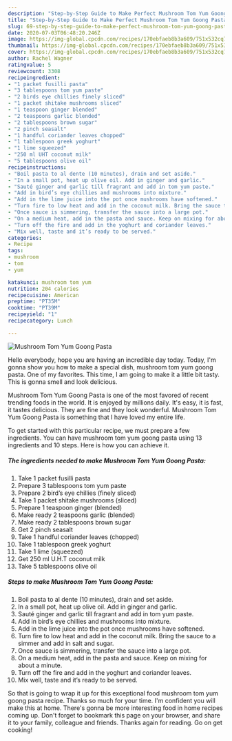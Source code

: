 ```yaml
---
description: "Step-by-Step Guide to Make Perfect Mushroom Tom Yum Goong Pasta"
title: "Step-by-Step Guide to Make Perfect Mushroom Tom Yum Goong Pasta"
slug: 69-step-by-step-guide-to-make-perfect-mushroom-tom-yum-goong-pasta
date: 2020-07-03T06:48:20.246Z
image: https://img-global.cpcdn.com/recipes/170ebfaeb8b3a609/751x532cq70/mushroom-tom-yum-goong-pasta-recipe-main-photo.jpg
thumbnail: https://img-global.cpcdn.com/recipes/170ebfaeb8b3a609/751x532cq70/mushroom-tom-yum-goong-pasta-recipe-main-photo.jpg
cover: https://img-global.cpcdn.com/recipes/170ebfaeb8b3a609/751x532cq70/mushroom-tom-yum-goong-pasta-recipe-main-photo.jpg
author: Rachel Wagner
ratingvalue: 5
reviewcount: 3308
recipeingredient:
- "1 packet fusilli pasta"
- "3 tablespoons tom yum paste"
- "2 birds eye chillies finely sliced"
- "1 packet shitake mushrooms sliced"
- "1 teaspoon ginger blended"
- "2 teaspoons garlic blended"
- "2 tablespoons brown sugar"
- "2 pinch seasalt"
- "1 handful coriander leaves chopped"
- "1 tablespoon greek yoghurt"
- "1 lime squeezed"
- "250 ml UHT coconut milk"
- "5 tablespoons olive oil"
recipeinstructions:
- "Boil pasta to al dente (10 minutes), drain and set aside."
- "In a small pot, heat up olive oil. Add in ginger and garlic."
- "Sauté ginger and garlic till fragrant and add in tom yum paste."
- "Add in bird’s eye chillies and mushrooms into mixture."
- "Add in the lime juice into the pot once mushrooms have softened."
- "Turn fire to low heat and add in the coconut milk. Bring the sauce to a simmer and add in salt and sugar."
- "Once sauce is simmering, transfer the sauce into a large pot."
- "On a medium heat, add in the pasta and sauce. Keep on mixing for about a minute."
- "Turn off the fire and add in the yoghurt and coriander leaves."
- "Mix well, taste and it’s ready to be served."
categories:
- Recipe
tags:
- mushroom
- tom
- yum

katakunci: mushroom tom yum 
nutrition: 204 calories
recipecuisine: American
preptime: "PT35M"
cooktime: "PT39M"
recipeyield: "1"
recipecategory: Lunch

---
```



![Mushroom Tom Yum Goong Pasta](https://img-global.cpcdn.com/recipes/170ebfaeb8b3a609/751x532cq70/mushroom-tom-yum-goong-pasta-recipe-main-photo.jpg)

Hello everybody, hope you are having an incredible day today. Today, I'm gonna show you how to make a special dish, mushroom tom yum goong pasta. One of my favorites. This time, I am going to make it a little bit tasty. This is gonna smell and look delicious.



Mushroom Tom Yum Goong Pasta is one of the most favored of recent trending foods in the world. It is enjoyed by millions daily. It's easy, it is fast, it tastes delicious. They are fine and they look wonderful. Mushroom Tom Yum Goong Pasta is something that I have loved my entire life.


To get started with this particular recipe, we must prepare a few ingredients. You can have mushroom tom yum goong pasta using 13 ingredients and 10 steps. Here is how you can achieve it.

<!--inarticleads1-->

##### The ingredients needed to make Mushroom Tom Yum Goong Pasta:

1. Take 1 packet fusilli pasta
1. Prepare 3 tablespoons tom yum paste
1. Prepare 2 bird’s eye chillies (finely sliced)
1. Take 1 packet shitake mushrooms (sliced)
1. Prepare 1 teaspoon ginger (blended)
1. Make ready 2 teaspoons garlic (blended)
1. Make ready 2 tablespoons brown sugar
1. Get 2 pinch seasalt
1. Take 1 handful coriander leaves (chopped)
1. Take 1 tablespoon greek yoghurt
1. Take 1 lime (squeezed)
1. Get 250 ml U.H.T coconut milk
1. Take 5 tablespoons olive oil




<!--inarticleads2-->

##### Steps to make Mushroom Tom Yum Goong Pasta:

1. Boil pasta to al dente (10 minutes), drain and set aside.
1. In a small pot, heat up olive oil. Add in ginger and garlic.
1. Sauté ginger and garlic till fragrant and add in tom yum paste.
1. Add in bird’s eye chillies and mushrooms into mixture.
1. Add in the lime juice into the pot once mushrooms have softened.
1. Turn fire to low heat and add in the coconut milk. Bring the sauce to a simmer and add in salt and sugar.
1. Once sauce is simmering, transfer the sauce into a large pot.
1. On a medium heat, add in the pasta and sauce. Keep on mixing for about a minute.
1. Turn off the fire and add in the yoghurt and coriander leaves.
1. Mix well, taste and it’s ready to be served.




So that is going to wrap it up for this exceptional food mushroom tom yum goong pasta recipe. Thanks so much for your time. I'm confident you will make this at home. There's gonna be more interesting food in home recipes coming up. Don't forget to bookmark this page on your browser, and share it to your family, colleague and friends. Thanks again for reading. Go on get cooking!
